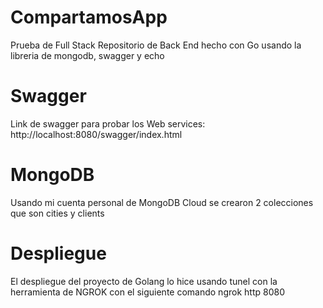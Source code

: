 # CompartamosApp
Prueba de Full Stack Repositorio de Back End hecho con Go usando la libreria de mongodb, swagger y echo

# Swagger
Link de swagger para probar los Web services:
http://localhost:8080/swagger/index.html

# MongoDB
Usando mi cuenta personal de MongoDB Cloud se crearon 2 colecciones que son cities y clients

# Despliegue
El despliegue del proyecto de Golang lo hice usando tunel con la herramienta de NGROK con el siguiente comando
ngrok http 8080


